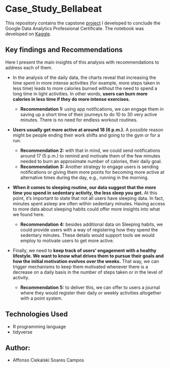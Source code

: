 # Case_Study_Bellabeat
This repository contains the capstone [project](case-study-bellabeat.ipynb) I developed to conclude the Google Data Analytics Professional Certificate. The notebook was developed on [Kaggle](https://www.kaggle.com/code/affonsocampos/case-study-bellabeat).

## Key findings and Recommendations
Here I present the main insights of this analysis with recommendations to address each of them. 

* In the analysis of the daily data, the charts reveal that increasing the time spent in more intense activities (for example, more steps taken in less time) leads to more calories burned without the need to spend a long time in light activities. In other words, **users can burn more calories in less time if they do more intense exercises.** 
  * **Recommendation 1:** using app notifications, we can engage them in saving up a short time of their journeys to do 10 to 30 very active minutes. There is no need for endless workout routines.


* **Users usually get more active at around 18 (6 p.m.).** A possible reason might be people ending their work shifts and going to the gym or for a run. 
  * **Recommendation 2:** with that in mind, we could send notifications around 17 (5 p.m.) to remind and motivate them of the few minutes needed to burn an approximate number of calories, their daily goal.
  * **Recommendation 3:** Another strategy to engage users is sending notifications or giving them more points for becoming more active at alternative times during the day, e.g., running in the morning.
  

* **When it comes to sleeping routine, our data suggest that the more time you spend in sedentary activity, the less sleep you get.** At this point, it’s important to state that not all users have sleeping data. In fact, minutes spent asleep are often within sedentary minutes. Having access to more data about sleeping habits could offer more insights into what we found here.
  * **Recommendation 4:** besides additional data on Sleeping habits, we could provide users with a way of registering how they spend the sedentary minutes. These details would support tools we would employ to motivate users to get more active.

* Finally, we need to **keep track of users’ engagement with a healthy lifestyle. We want to know what drives them to pursue their goals and how the initial motivation evolves over the weeks.** That way, we can trigger mechanisms to keep them motivated whenever there is a decrease on a daily basis in the number of steps taken or in the level of activity.
  * **Recommendation 5:** to deliver this, we can offer to users a journal where they would register their daily or weekly activities altogether with a point system.

## Technologies Used
- R programming language 
- tidyverse

## Author:
* Affonso Ciekalski Soares Campos
